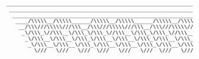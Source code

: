 <pre>
_____________________________________________________________________________________________________        
 _____________________________________________________________________________________________________       
  _____________________________________________________________________________________________________      
   ____/\\\\\__/\\\\\______/\\\\\__/\\\\\______/\\\\\__/\\\\\______/\\\\\__/\\\\\______/\\\\\__/\\\\\___     
    __/\\\///\\\\\///\\\__/\\\///\\\\\///\\\__/\\\///\\\\\///\\\__/\\\///\\\\\///\\\__/\\\///\\\\\///\\\_    
     _\/\\\_\//\\\__\/\\\_\/\\\_\//\\\__\/\\\_\/\\\_\//\\\__\/\\\_\/\\\_\//\\\__\/\\\_\/\\\_\//\\\__\/\\\_   
      _\/\\\__\/\\\__\/\\\_\/\\\__\/\\\__\/\\\_\/\\\__\/\\\__\/\\\_\/\\\__\/\\\__\/\\\_\/\\\__\/\\\__\/\\\_  
       _\/\\\__\/\\\__\/\\\_\/\\\__\/\\\__\/\\\_\/\\\__\/\\\__\/\\\_\/\\\__\/\\\__\/\\\_\/\\\__\/\\\__\/\\\_ 
        _\///___\///___\///__\///___\///___\///__\///___\///___\///__\///___\///___\///__\///___\///___\///__ 
</pre>